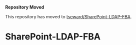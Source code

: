 **Repository Moved**

This repository has moved to [tseward/SharePoint-LDAP-FBA](https://github.com/tseward/SharePoint-LDAP-FBA).

# SharePoint-LDAP-FBA
